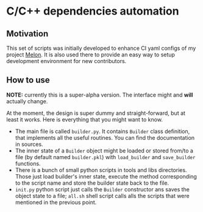 # C/C++ dependencies automation

## Motivation

This set of scripts was initially developed to enhance CI yaml configs of my project [Melon](https://github.com/kovdan01/melon/). It is also used there to provide an easy way to setup development environment for new contributors.

## How to use

**NOTE:** currently this is a super-alpha version. The interface might and **will** actually change.

At the moment, the design is super dummy and straight-forward, but at least it works. Here is everything that you might want to know.

- The main file is called `builder.py`. It contains `Builder` class definition, that implements all the useful routines. You can find the documentation in sources.
- The inner state of a `Builder` object might be loaded or stored from/to a file (by default named `builder.pkl`) with `load_builder` and `save_builder` functions.
- There is a bunch of small python scripts in tools and libs directories. Those just load builder's inner state, execute the method corresponding to the script name and store the builder state back to the file.
- `init.py` python script just calls the `Builder` constructor ans saves the object state to a file; `all.sh` shell script calls alls the scripts that were mentioned in the previous point.
